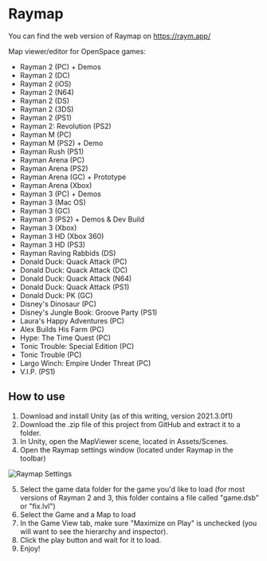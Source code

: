 # Raymap

You can find the web version of Raymap on <https://raym.app/>

Map viewer/editor for OpenSpace games:
* Rayman 2 (PC) + Demos
* Rayman 2 (DC)
* Rayman 2 (iOS)
* Rayman 2 (N64)
* Rayman 2 (DS)
* Rayman 2 (3DS)
* Rayman 2 (PS1)
* Rayman 2: Revolution (PS2)
* Rayman M (PC)
* Rayman M (PS2) + Demo
* Rayman Rush (PS1)
* Rayman Arena (PC)
* Rayman Arena (PS2)
* Rayman Arena (GC) + Prototype
* Rayman Arena (Xbox)
* Rayman 3 (PC) + Demos
* Rayman 3 (Mac OS)
* Rayman 3 (GC)
* Rayman 3 (PS2) + Demos & Dev Build
* Rayman 3 (Xbox)
* Rayman 3 HD (Xbox 360)
* Rayman 3 HD (PS3)
* Rayman Raving Rabbids (DS)
* Donald Duck: Quack Attack (PC)
* Donald Duck: Quack Attack (DC)
* Donald Duck: Quack Attack (N64)
* Donald Duck: Quack Attack (PS1)
* Donald Duck: PK (GC)
* Disney's Dinosaur (PC)
* Disney's Jungle Book: Groove Party (PS1)
* Laura's Happy Adventures (PC)
* Alex Builds His Farm (PC)
* Hype: The Time Quest (PC)
* Tonic Trouble: Special Edition (PC)
* Tonic Trouble (PC)
* Largo Winch: Empire Under Threat (PC)
* V.I.P. (PS1)

## How to use

1. Download and install Unity (as of this writing, version 2021.3.0f1)
2. Download the .zip file of this project from GitHub and extract it to a folder.
3. In Unity, open the MapViewer scene, located in Assets/Scenes.
4. Open the Raymap settings window (located under Raymap in the toolbar)

![Raymap Settings](/Wiki/RaymapSettings.png)

5. Select the game data folder for the game you'd like to load (for most versions of Rayman 2 and 3, this folder contains a file called "game.dsb" or "fix.lvl")
6. Select the Game and a Map to load
7. In the Game View tab, make sure "Maximize on Play" is unchecked (you will want to see the hierarchy and inspector).
8. Click the play button and wait for it to load.
9. Enjoy!
